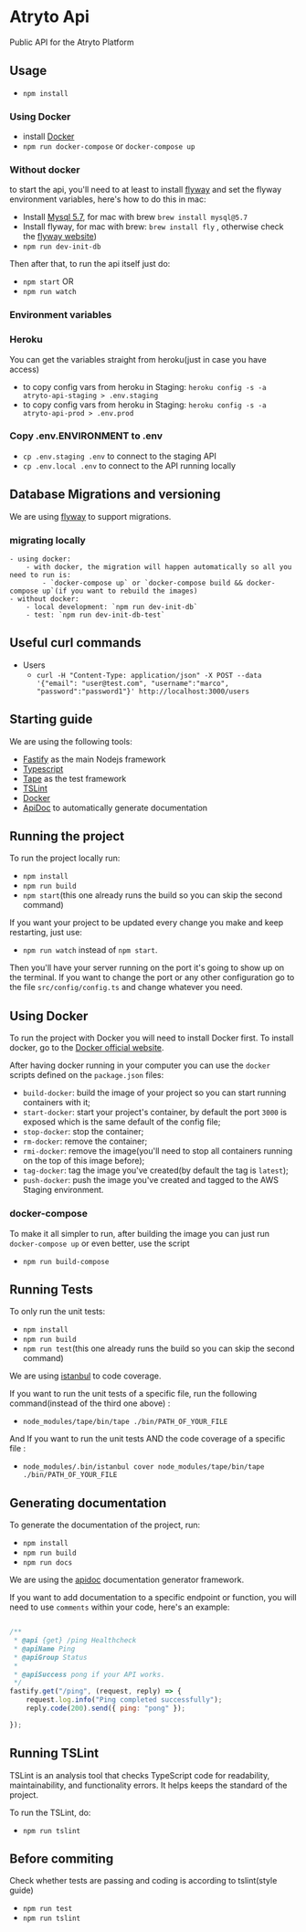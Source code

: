 # Atryto Api

Public API for the Atryto Platform

## Usage

- `npm install`

### Using Docker

- install [Docker](https://www.docker.com/get-started)
- `npm run docker-compose` or `docker-compose up`

### Without docker

to start the api, you'll need to at least to install [flyway](https://flywaydb.org) and set the flyway environment variables, here's how to do this in mac:

- Install [Mysql 5.7](https://www.mysql.com/downloads/), for mac with brew `brew install mysql@5.7`
- Install flyway, for mac with brew: `brew install fly` , otherwise check the [flyway website](https://flywaydb.org))
- `npm run dev-init-db`

Then after that, to run the api itself just do:

- `npm start`
OR 
- `npm run watch` 

### Environment variables

### Heroku
You can get the variables straight from heroku(just in case you have access)
- to copy config vars from heroku in Staging: `heroku config -s -a atryto-api-staging > .env.staging`
- to copy config vars from heroku in Staging: `heroku config -s -a atryto-api-prod > .env.prod`

### Copy .env.ENVIRONMENT to .env

- `cp .env.staging .env` to connect to the staging API
- `cp .env.local .env` to connect to the API running locally

## Database Migrations and versioning

We are using [flyway](https://flywaydb.org) to support migrations.

### migrating locally
    - using docker:
        - with docker, the migration will happen automatically so all you need to run is:
            - `docker-compose up` or `docker-compose build && docker-compose up`(if you want to rebuild the images)
    - without docker:
        - local development: `npm run dev-init-db` 
        - test: `npm run dev-init-db-test` 

## Useful curl commands


- Users
    - `curl -H "Content-Type: application/json" -X POST --data '{"email": "user@test.com", "username":"marco", "password":"password1"}' http://localhost:3000/users `

## Starting guide

We are using the following tools:

- [Fastify](https://github.com/fastify/fastify) as the main Nodejs framework
- [Typescript](https://www.typescriptlang.org/)
- [Tape](https://github.com/substack/tape) as the test framework
- [TSLint](https://palantir.github.io/tslint/)
- [Docker](https://www.docker.com/what-docker)
- [ApiDoc](http://apidocjs.com/) to automatically generate documentation

## Running the project

To run the project locally run:

- `npm install`
- `npm run build`
- `npm start`(this one already runs the build so you can skip the second command)

If you want your project to be updated every change you make and keep restarting, just use:

- `npm run watch` instead of `npm start`.

Then you'll have your server running on the port it's going to show up on the terminal. If you want to change the port or any other configuration go to the file `src/config/config.ts` and change whatever you need.

## Using Docker

To run the project with Docker you will need to install Docker first. To install docker, go to the [Docker official website](https://www.docker.com/get-docker).

After having docker running in your computer you can use the `docker` scripts defined on the `package.json` files:

- `build-docker`: build the image of your project so you can start running containers with it;
- `start-docker`: start your project's container, by default the port `3000` is exposed which is the same default of the config file;
- `stop-docker`: stop the container;
- `rm-docker`: remove the container;
- `rmi-docker`: remove the image(you'll need to stop all containers running on the top of this image before);
- `tag-docker`: tag the image you've created(by default the tag is `latest`);
- `push-docker`: push the image you've created and tagged to the AWS Staging environment.

### docker-compose

To make it all simpler to run, after building the image you can just run `docker-compose up` or even better, use the script

- `npm run build-compose`

## Running Tests

To only run the unit tests:

- `npm install`
- `npm run build`
- `npm run test`(this one already runs the build so you can skip the second command)

We are using [istanbul](https://github.com/gotwarlost/istanbul) to code coverage.

If you want to run the unit tests of a specific file, run the following command(instead of the third one above) :

- `node_modules/tape/bin/tape ./bin/PATH_OF_YOUR_FILE`

And If you want to run the unit tests AND the code coverage of a specific file :

- `node_modules/.bin/istanbul cover node_modules/tape/bin/tape ./bin/PATH_OF_YOUR_FILE`

## Generating documentation

To generate the documentation of the project, run:

- `npm install`
- `npm run build`
- `npm run docs`

We are using the [apidoc](http://apidocjs.com/) documentation generator framework.

If you want to add documentation to a specific endpoint or function, you will need to use `comments` within your code, here's an example:

```javascript

/**
 * @api {get} /ping Healthcheck
 * @apiName Ping
 * @apiGroup Status
 *
 * @apiSuccess pong if your API works.
 */
fastify.get("/ping", (request, reply) => {
    request.log.info("Ping completed successfully");
    reply.code(200).send({ ping: "pong" });

});

```

## Running TSLint

TSLint is an analysis tool that checks TypeScript code for readability, maintainability, and functionality errors. It helps keeps the standard of the project.

To run the TSLint, do:

- `npm run tslint`

## Before commiting

Check whether tests are passing and coding is according to tslint(style guide)

- `npm run test`
- `npm run tslint`